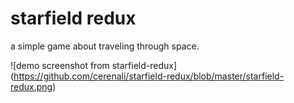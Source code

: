 # starfield redux

a simple game about traveling through space.

![demo screenshot from starfield-redux]
(https://github.com/cerenali/starfield-redux/blob/master/starfield-redux.png)
